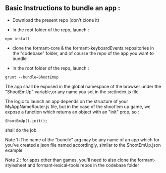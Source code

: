 Basic Instructions to bundle an app : 
-------------------------------------

- Download the present repo (don't clone it)

- In the root folder of the repo, launch :

```
npm install
```

- clone the formant-core & the formant-keyboardEvents repositories in the "codebase" folder, and of course the repo of the app you want to bundle

- In the root folder of the repo, launch :

```
grunt --bundle=ShootEmUp
```

The app shall be exposed in the global namespace of the browser under the "ShootEmUp" variable,or any name you set in the src/index.js file.

The logic to launch an app depends on the structure of your MyAppNameRouter.js file, but in the case of the shoot'em up game, we expose a function which returns an object with an "init" prop, so :

```
ShootEmUp().init();
```

shall do the job.

Note 1 :The name of the "bundle" arg may be any name of an app which for you've created a json file named accordingly, similar to the ShootEmUp.json example

Note 2 : for apps other than games, you'll need to also clone the formant-stylesheet and formant-lexical-tools repos in the codebase folder